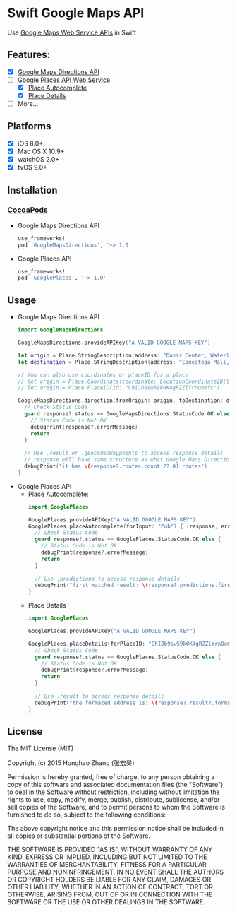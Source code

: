 # Swift Google Maps API
Use [Google Maps Web Service APIs](https://developers.google.com/maps/get-started/#web-service-apis) in Swift

## Features:
- [x] [Google Maps Directions API](https://developers.google.com/maps/documentation/directions/)
- [ ] [Google Places API Web Service](https://developers.google.com/places/web-service/)
  - [x] [Place Autocomplete](https://developers.google.com/places/web-service/autocomplete)
  - [x] [Place Details](https://developers.google.com/places/web-service/details)
- [ ] More...

## Platforms
- [x] iOS 8.0+
- [x] Mac OS X 10.9+
- [x] watchOS 2.0+
- [x] tvOS 9.0+

## Installation

### [CocoaPods](http://cocoapods.org)
- Google Maps Directions API

  ```ruby
  use_frameworks!
  pod 'GoogleMapsDirections', '~> 1.0'
  ```
- Google Places API

  ```ruby
  use_frameworks!
  pod 'GooglePlaces', '~> 1.0'
  ```
  
## Usage
- Google Maps Directions API
  ```swift
  import GoogleMapsDirections
  
  GoogleMapsDirections.provideAPIKey("A VALID GOOGLE MAPS KEY")
  
  let origin = Place.StringDescription(address: "Davis Center, Waterloo, Canada")
  let destination = Place.StringDescription(address: "Conestoga Mall, Waterloo, Canada")
  
  // You can also use coordinates or placeID for a place
  // let origin = Place.Coordinate(coordinate: LocationCoordinate2D(latitude: 43.4697354, longitude: -80.5397377))
  // let origin = Place.PlaceID(id: "ChIJb9sw59k0K4gRZZlYrnOomfc")
  
  GoogleMapsDirections.direction(fromOrigin: origin, toDestination: destination) { (response, error) -> Void in
    // Check Status Code
    guard response?.status == GoogleMapsDirections.StatusCode.OK else {
      // Status Code is Not OK
      debugPrint(response?.errorMessage)
      return
    }
    
    // Use .result or .geocodedWaypoints to access response details
    // response will have same structure as what Google Maps Directions API returns
    debugPrint("it has \(response?.routes.count ?? 0) routes")
  }
  ```
- Google Places API
  - Place Autocomplete:
    ```swift
    import GooglePlaces
    
    GooglePlaces.provideAPIKey("A VALID GOOGLE MAPS KEY")
    GooglePlaces.placeAutocomplete(forInput: "Pub") { (response, error) -> Void in
      // Check Status Code
      guard response?.status == GooglePlaces.StatusCode.OK else {
        // Status Code is Not OK
        debugPrint(response?.errorMessage)
        return
      }
      
      // Use .predictions to access response details
      debugPrint("first matched result: \(response?.predictions.first?.description)")
    }
    
    ```
  - Place Details
    ```swift
    import GooglePlaces
    
    GooglePlaces.provideAPIKey("A VALID GOOGLE MAPS KEY")
    
    GooglePlaces.placeDetails(forPlaceID: "ChIJb9sw59k0K4gRZZlYrnOomfc") { (response, error) -> Void in
      // Check Status Code
      guard response?.status == GooglePlaces.StatusCode.OK else {
        // Status Code is Not OK
        debugPrint(response?.errorMessage)
        return
      }
      
      // Use .result to access response details
      debugPrint("the formated address is: \(response?.result?.formattedAddress)")
    }
    ```

## License

The MIT License (MIT)

Copyright (c) 2015 Honghao Zhang (张宏昊)

Permission is hereby granted, free of charge, to any person obtaining a copy
of this software and associated documentation files (the "Software"), to deal
in the Software without restriction, including without limitation the rights
to use, copy, modify, merge, publish, distribute, sublicense, and/or sell
copies of the Software, and to permit persons to whom the Software is
furnished to do so, subject to the following conditions:

The above copyright notice and this permission notice shall be included in all
copies or substantial portions of the Software.

THE SOFTWARE IS PROVIDED "AS IS", WITHOUT WARRANTY OF ANY KIND, EXPRESS OR
IMPLIED, INCLUDING BUT NOT LIMITED TO THE WARRANTIES OF MERCHANTABILITY,
FITNESS FOR A PARTICULAR PURPOSE AND NONINFRINGEMENT. IN NO EVENT SHALL THE
AUTHORS OR COPYRIGHT HOLDERS BE LIABLE FOR ANY CLAIM, DAMAGES OR OTHER
LIABILITY, WHETHER IN AN ACTION OF CONTRACT, TORT OR OTHERWISE, ARISING FROM,
OUT OF OR IN CONNECTION WITH THE SOFTWARE OR THE USE OR OTHER DEALINGS IN THE
SOFTWARE.

